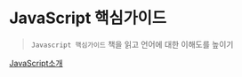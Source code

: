 # JavaScript 핵심가이드
> `Javascript 핵심가이드` 책을 읽고 언어에 대한 이해도를 높이기

[JavaScript소개](https://github.com/ljk9410/Javascript/tree/master/%ED%95%B5%EC%8B%AC%EA%B0%80%EC%9D%B4%EB%93%9C/1.JavaScript%EC%86%8C%EA%B0%9C#%ED%81%B4%EB%9D%BC%EC%9D%B4%EC%96%B8%ED%8A%B8-%EC%B8%A1-%EC%9E%90%EB%B0%94%EC%8A%A4%ED%81%AC%EB%A6%BD%ED%8A%B8%EC%9D%98-%EA%B8%B0%EB%8A%A5)